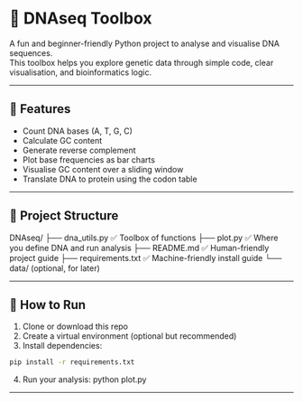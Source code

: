 # 🧬 DNAseq Toolbox

A fun and beginner-friendly Python project to analyse and visualise DNA sequences.  
This toolbox helps you explore genetic data through simple code, clear visualisation, and bioinformatics logic.

---

## 🧪 Features

- Count DNA bases (A, T, G, C)
- Calculate GC content
- Generate reverse complement
- Plot base frequencies as bar charts
- Visualise GC content over a sliding window
- Translate DNA to protein using the codon table

---

## 📁 Project Structure

DNAseq/
├── dna_utils.py         ✅ Toolbox of functions
├── plot.py              ✅ Where you define DNA and run analysis
├── README.md            ✅ Human-friendly project guide
├── requirements.txt     ✅ Machine-friendly install guide
└── data/                (optional, for later)


---

## 🚀 How to Run

1. Clone or download this repo  
2. Create a virtual environment (optional but recommended)  
3. Install dependencies:

```bash
pip install -r requirements.txt
```

4. Run your analysis:
python plot.py

---

